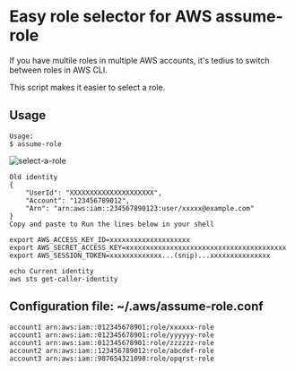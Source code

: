 # Easy role selector for AWS assume-role

If you have multile roles in multiple AWS accounts,
it's tedius to switch between roles in AWS CLI.

This script makes it easier to select a role.

## Usage
```
Usage:
$ assume-role 
```

![select-a-role](https://user-images.githubusercontent.com/193891/183918204-d94de389-09cd-4ee2-aeb0-86f779ffcb78.png)

```
Old identity
{
    "UserId": "XXXXXXXXXXXXXXXXXXXXX",
    "Account": "123456789012",
    "Arn": "arn:aws:iam::234567890123:user/xxxxx@example.com"
}
Copy and paste to Run the lines below in your shell

export AWS_ACCESS_KEY_ID=xxxxxxxxxxxxxxxxxxxx
export AWS_SECRET_ACCESS_KEY=xxxxxxxxxxxxxxxxxxxxxxxxxxxxxxxxxxxxxxxx
export AWS_SESSION_TOKEN=xxxxxxxxxxxxx...(snip)...xxxxxxxxxxxxxxx

echo Current identity
aws sts get-caller-identity
```


## Configuration file: ~/.aws/assume-role.conf
```
account1 arn:aws:iam::012345678901:role/xxxxxx-role
account1 arn:aws:iam::012345678901:role/yyyyyy-role
account1 arn:aws:iam::012345678901:role/zzzzzz-role
account2 arn:aws:iam::123456789012:role/abcdef-role
account3 arn:aws:iam::987654321098:role/opqrst-role
```
